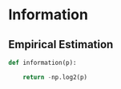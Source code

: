 # Information



## Empirical Estimation


```python
def information(p):

    return -np.log2(p)
```